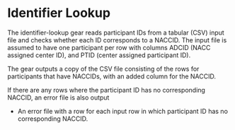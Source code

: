 # Identifier Lookup

The identifier-lookup gear reads participant IDs from a tabular (CSV) input file and checks whether each ID corresponds to a NACCID.
The input file is assumed to have one participant per row with columns ADCID (NACC assigned center ID), and PTID (center assigned participant ID).

The gear outputs a copy of the CSV file consisting of the rows for participants that have NACCIDs, with an added column for the NACCID.

If there are any rows where the participant ID has no corresponding NACCID, an error file is also output
- An error file with a row for each input row in which participant ID has no corresponding NACCID.
